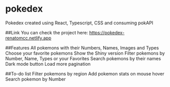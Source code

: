 # pokedex
Pokedex created using React, Typescript, CSS and consuming pokAPI

##Link
You can check the project here: https://pokedex-renatomcc.netlify.app

##Features
All pokemons with their Numbers, Names, Images and Types
Choose your favorite pokemons
Show the Shiny version
Filter pokemons by Number, Name, Types or your Favorites
Search pokemons by their names
Dark mode button
Load more pagination

##To-do list
Filter pokemons by region
Add pokemon stats on mouse hover
Search pokemon by Number
